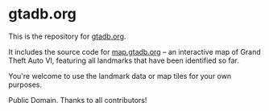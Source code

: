 # gtadb.org

This is the repository for [gtadb.org](https://gtadb.org).

It includes the source code for [map.gtadb.org](https://map.gtadb.org) – an interactive map of Grand Theft Auto VI, featuring all landmarks that have been identified so far.

You're welcome to use the landmark data or map tiles for your own purposes.

Public Domain. Thanks to all contributors!